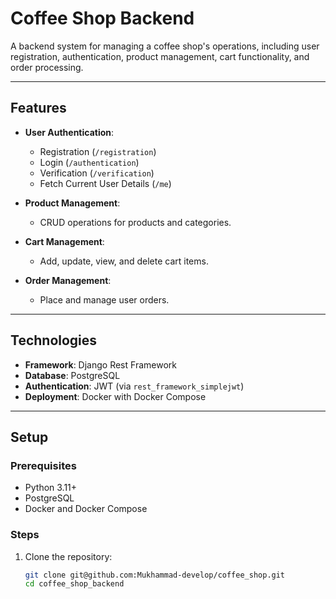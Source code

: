 # Coffee Shop Backend

A backend system for managing a coffee shop's operations, including user registration, authentication, product management, cart functionality, and order processing.

---


## Features
- **User Authentication**:
  - Registration (`/registration`)
  - Login (`/authentication`)
  - Verification (`/verification`)
  - Fetch Current User Details (`/me`)

- **Product Management**:
  - CRUD operations for products and categories.

- **Cart Management**:
  - Add, update, view, and delete cart items.

- **Order Management**:
  - Place and manage user orders.

---

## Technologies
- **Framework**: Django Rest Framework
- **Database**: PostgreSQL
- **Authentication**: JWT (via `rest_framework_simplejwt`)
- **Deployment**: Docker with Docker Compose

---

## Setup
### Prerequisites
- Python 3.11+
- PostgreSQL
- Docker and Docker Compose

### Steps
1. Clone the repository:
   ```bash
   git clone git@github.com:Mukhammad-develop/coffee_shop.git
   cd coffee_shop_backend
